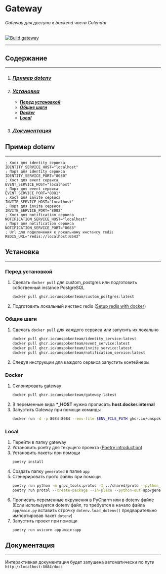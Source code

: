 # Gateway

###### Gateway  для доступа к backend части Calendar

[![Build gateway](https://github.com/UnspokenTeam/Calendar/actions/workflows/build_gateway.yaml/badge.svg)](https://github.com/UnspokenTeam/Calendar/actions/workflows/build_gateway.yaml)

---

## Содержание

---
1. ### [**_Пример dotenv_**](#пример-dotenv)
2. ### [**_Установка_**](#установка)
    * [**_Перед установкой_**](#перед-установкой)
    * [**_Общие шаги_**](#общие-шаги)
    * [**_Docker_**](#docker)
    * [**_Local_**](#local)
3. ### [**_Документация_**](#документация)

## Пример dotenv

---

```env
; Хост для identity сервиса
IDENTITY_SERVICE_HOST="localhost"
; Порт для identity сервиса
IDENTITY_SERVICE_PORT="8080"
; Хост для event сервиса
EVENT_SERVICE_HOST="localhost"
; Порт для event сервиса
EVENT_SERVICE_PORT="8081"
; Хост для invite сервиса
INVITE_SERVICE_HOST="localhost"
; Порт для invite сервиса
INVITE_SERVICE_PORT="8082"
; Хост для notification сервиса
NOTIFICATION_SERVICE_HOST="localhost"
; Порт для notification сервиса
NOTIFICATION_SERVICE_PORT="8083"
; Url для подключения к локальному инстансу redis
REDIS_URL="redis://localhost:6543"
```

## Установка

---

### Перед установкой
1. Сделать ```docker pull``` для custom_postgres или подготовить собственный instance PostgreSQL
    ```bash
    docker pull ghcr.io/unspokenteam/custom_postgres:latest
    ```
2. Подготовить локальный инстанс redis ([Setup redis with docker](https://redis.io/docs/latest/operate/oss_and_stack/install/install-stack/docker/))

### Общие шаги

1. Сделать ```docker pull``` для каждого сервиса или запусить их локально
    ```bash
    docker pull ghcr.io/unspokenteam/identity_service:latest
    docker pull ghcr.io/unspokenteam/event_service:latest
    docker pull ghcr.io/unspokenteam/invite_service:latest
    docker pull ghcr.io/unspokenteam/notification_service:latest
    ```
2. Следуя инструкции для каждого сервиса запустить контейнеры

### Docker
 
1. Склонировать gateway
    ```bash
    docker pull ghcr.io/unspokenteam/gateway:latest
    ```
2. В переменные вида **\*\_HOST** нужно прописать **host.docker.internal**
3. Запустить Gateway при помощи команды 
   ```bash
   docker run -d -p 8084:8084 --env-file $ENV_FILE_PATH ghcr.io/unspokenteam/gateway:latest
   ```

### Local
1. Перейти в папку gateway
2. Установить poetry для текущего проекта ([Poetry introduction](https://python-poetry.org/docs/))
3. Установить пакеты при помощи
   ```bash
   poetry install
   ```
4. Создать папку ```generated``` в папке ```app```
5. Сгенерировать прото файлы при помощи
   ```bash
   poetry run python -m grpc_tools.protoc -I ../shared/proto --python_out=app/generated --grpc_python_out=app/generated --pyi_out=app/generated ../shared/proto/event_service/*.proto ../shared/proto/invite_service/*.proto ../shared/proto/identity_service/*.proto ../shared/proto/user/*.proto
   poetry run protol --create-package --in-place --python-out app/generated protoc --proto-path=../shared/proto ../shared/proto/event_service/*.proto ../shared/proto/invite_service/*.proto ../shared/proto/identity_service/*.proto ../shared/proto/user/*.proto
   ```
6. Прописать переменные окружения в PyCharm или в dotenv файле (Если используется dotenv файл, то требуется в начало файла ```app/main.py``` вставить строчку ```dotenv.load_dotenv()``` предварительно импортировав пакет ```dotenv```)
7. Запустить проект при помощи
   ```bash
   poetry run uvicorn app.main:app
   ```

## Документация

---

Интерактивная документация будет запущена автоматически по пути ```http://localhost:8084/docs```